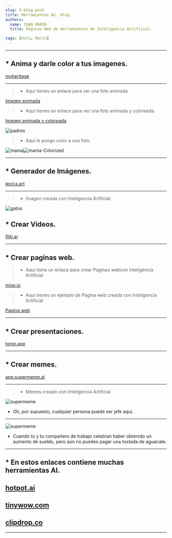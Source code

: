 ```yaml
---
slug: 5-blog-post
title: Herramientas AI  Blog
authors:
  name: JUAN MARIN
  title: Paginas Web de Herramientas de Inteligencia Artificial.

tags: [hola, Marin]
---
```


---

## \* Anima y darle color a tus imagenes.

[myheritage](https://www.myheritage.es)

---

> - Aqui tienes un enlace para ver una foto animada.

[Imagen animada](./imagenes/juan-marin.mp4)

> - Aqui tienes un enlace para ver una foto animada y coloreada.

[Imagen animada y coloreada](./imagenes/PADRES1-2-Animated.mp4)

![padres](./imagenes/padres-colorized.png "Antonia y Juan")

> - Aqui le pongo color a una foto.

![mama](./imagenes/mama.jpg)![mama-Colorized](./imagenes/mama-Colorized.jpg)

---

## \* Generador de Imágenes.

[lexica.art](https://lexica.art/)

---

> - Imagen creada con Inteligencia Artificial

![gatos](./imagenes/gatos.jpg)

## \* Crear Videos.

[fliki.ai](https://fliki.ai/)

---

## \* Crear paginas web.

> - Aqui tiene un enlace para  crear  Paginas webcon Inteligencia Artificial


[mixo.io](https://www.mixo.io )

> - Aqui tienes un ejemplo de Pagina web creada con Inteligencia Artificial

[Pagina web](https://www.mixo.io/site/skate-pro-uza6c)

---

## \* Crear presentaciones.

[tome.app](https://tome.app/)

---

## \* Crear memes.

[app.supermeme.ai](https://app.supermeme.ai/)

---

> - Memes creado con Inteligencia Artificial

![supermeme](./imagenes/supermeme.gif)

- Oh, por supuesto, cualquier persona puede ser jefe aqui.

---

![supermeme](./imagenes/supermeme1.png)

- Cuando tú y tu compañero de trabajo celebran haber obtenido un aumento de sueldo, pero aún no puedes pagar una tostada de aguacate.

---

## \* En estos enlaces contiene muchas herramientas AI.

## [hotpot.ai](https://hotpot.ai/)

## [tinywow.com](https://tinywow.com/)

## [clipdrop.co](https://clipdrop.co/)


---
